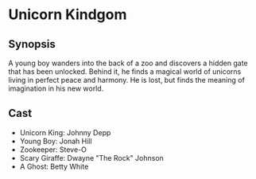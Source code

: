 # Unicorn Kindgom

## Synopsis

A young boy wanders into the back of a zoo and discovers a hidden gate that has been unlocked. Behind it, he finds a magical world of unicorns living in perfect peace and harmony. He is lost, but finds the meaning of imagination in his new world.

## Cast

- Unicorn King: Johnny Depp
- Young Boy: Jonah Hill
- Zookeeper: Steve-O
- Scary Giraffe: Dwayne "The Rock" Johnson
- A Ghost: Betty White
